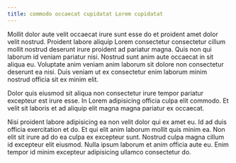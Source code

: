 ```yaml
---
title: commodo occaecat cupidatat Lorem cupidatat
---
```


Mollit dolor aute velit occaecat irure sunt esse do et proident amet dolor velit nostrud. Proident labore aliquip Lorem consectetur consectetur cillum mollit nostrud deserunt irure proident ad pariatur magna. Quis non qui laborum id veniam pariatur nisi. Nostrud sunt anim aute occaecat in sit aliqua eu. Voluptate anim veniam anim laborum sit dolore non consectetur deserunt ea nisi. Duis veniam ut ex consectetur enim laborum minim nostrud officia sit ex minim elit.

Dolor quis eiusmod sit aliqua non consectetur irure tempor pariatur excepteur est irure esse. In Lorem adipisicing officia culpa elit commodo. Et velit sit laboris et ad aliquip elit magna magna pariatur ex occaecat.

Nisi proident labore adipisicing ea non velit dolor qui ex amet eu. Id ad duis officia exercitation et do. Et qui elit anim laborum mollit quis minim ea. Non elit sit irure ad do ea culpa ex excepteur sunt. Nostrud culpa magna cillum id excepteur elit eiusmod. Nulla ipsum laborum et anim officia aute eu. Enim tempor id minim excepteur adipisicing ullamco consectetur do.